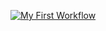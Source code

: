 [![My First Workflow](https://github.com/CKWong88/myworkflow/actions/workflows/main.yaml/badge.svg)](https://github.com/CKWong88/myworkflow/actions/workflows/main.yaml)